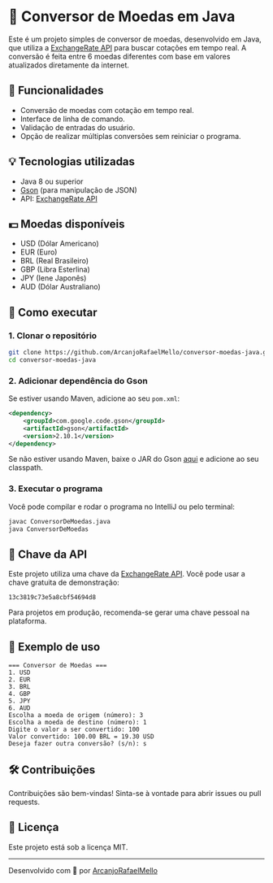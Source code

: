 # 💱 Conversor de Moedas em Java

Este é um projeto simples de conversor de moedas, desenvolvido em Java, que utiliza a [ExchangeRate API](https://app.exchangerate-api.com/) para buscar cotações em tempo real. A conversão é feita entre 6 moedas diferentes com base em valores atualizados diretamente da internet.

## 📌 Funcionalidades

- Conversão de moedas com cotação em tempo real.
- Interface de linha de comando.
- Validação de entradas do usuário.
- Opção de realizar múltiplas conversões sem reiniciar o programa.

## 💡 Tecnologias utilizadas

- Java 8 ou superior
- [Gson](https://github.com/google/gson) (para manipulação de JSON)
- API: [ExchangeRate API](https://app.exchangerate-api.com/)

## 💵 Moedas disponíveis

- USD (Dólar Americano)
- EUR (Euro)
- BRL (Real Brasileiro)
- GBP (Libra Esterlina)
- JPY (Iene Japonês)
- AUD (Dólar Australiano)

## 🚀 Como executar

### 1. Clonar o repositório

```bash
git clone https://github.com/ArcanjoRafaelMello/conversor-moedas-java.git
cd conversor-moedas-java
```

### 2. Adicionar dependência do Gson

Se estiver usando Maven, adicione ao seu `pom.xml`:

```xml
<dependency>
    <groupId>com.google.code.gson</groupId>
    <artifactId>gson</artifactId>
    <version>2.10.1</version>
</dependency>
```

Se não estiver usando Maven, baixe o JAR do Gson [aqui](https://repo1.maven.org/maven2/com/google/code/gson/gson/) e adicione ao seu classpath.

### 3. Executar o programa

Você pode compilar e rodar o programa no IntelliJ ou pelo terminal:

```bash
javac ConversorDeMoedas.java
java ConversorDeMoedas
```

## 🔐 Chave da API

Este projeto utiliza uma chave da [ExchangeRate API](https://app.exchangerate-api.com/). Você pode usar a chave gratuita de demonstração:

```
13c3819c73e5a8cbf54694d8
```

Para projetos em produção, recomenda-se gerar uma chave pessoal na plataforma.

## 🧪 Exemplo de uso

```
=== Conversor de Moedas ===
1. USD
2. EUR
3. BRL
4. GBP
5. JPY
6. AUD
Escolha a moeda de origem (número): 3
Escolha a moeda de destino (número): 1
Digite o valor a ser convertido: 100
Valor convertido: 100.00 BRL = 19.30 USD
Deseja fazer outra conversão? (s/n): s
```

## 🛠️ Contribuições

Contribuições são bem-vindas! Sinta-se à vontade para abrir issues ou pull requests.

## 📄 Licença

Este projeto está sob a licença MIT.

---

Desenvolvido com 💙 por [ArcanjoRafaelMello](https://github.com/ArcanjoRafaelMello)
